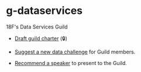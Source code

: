 # g-dataservices

18F's Data Services Guild

* [Draft guild charter](https://docs.google.com/document/d/1yWrhZStiT6lTmcaq0WiA7TgKj8C2B1rCr2P1-zHY1RA/edit) (:lock:)


* [Suggest a new data challenge](../../issues/new?template=DATA_CHALLENGE.md) for Guild members.
* [Recommend a speaker](../../issues/new?template=SPEAKER_SUGGESTION.md) to present to the Guild.
